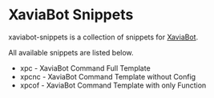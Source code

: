 # XaviaBot Snippets

xaviabot-snippets is a collection of snippets for [XaviaBot](https://github.com/XaviaTeam/XaviaBot).

All available snippets are listed below.

- xpc - XaviaBot Command Full Template
- xpcnc - XaviaBot Command Template without Config
- xpcof - XaviaBot Command Template with only Function
